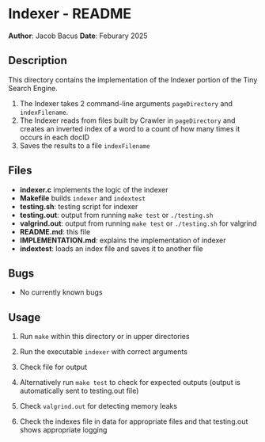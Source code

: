 # Indexer - README

**Author**: Jacob Bacus
**Date**: Feburary 2025

## Description

This directory contains the implementation of the Indexer portion of the Tiny Search Engine.
1. The Indexer takes 2 command-line arguments `pageDirectory` and `indexFilename`.
2. The Indexer reads from files built by Crawler in `pageDirectory` and creates an inverted index of a word to a count of how many times it occurs in each docID
3. Saves the results to a file `indexFilename`

## Files
- **indexer.c** implements the logic of the indexer
- **Makefile** builds `indexer` and `indextest`
- **testing.sh**: testing script for indexer
- **testing.out**: output from running `make test` or `./testing.sh`
- **valgrind.out**: output from running `make test` or `./testing.sh` for valgrind
- **README.md**: this file
- **IMPLEMENTATION.md**: explains the implementation of indexer
- **indextest**: loads an index file and saves it to another file

## Bugs
- No currently known bugs

## Usage
1. Run `make` within this directory or in upper directories
2. Run the executable `indexer` with correct arguments
3. Check file for output

4. Alternatively run `make test` to check for expected outputs (output is automatically sent to testing.out file)
5. Check `valgrind.out` for detecting memory leaks
6. Check the indexes file in data for appropriate files and that testing.out shows appropriate logging
